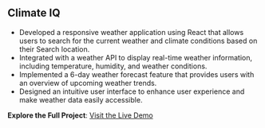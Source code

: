 ## Climate IQ

+ Developed a responsive weather application using React that allows users to search for the current weather and climate conditions based on their Search location.
+ Integrated with a weather API to display real-time weather information, including temperature, humidity, and weather conditions.
+ Implemented a 6-day weather forecast feature that provides users with an overview of upcoming weather trends.
+ Designed an intuitive user interface to enhance user experience and make weather data easily accessible.

**Explore the Full Project**: [Visit the Live Demo](climate-iq.web.app)
